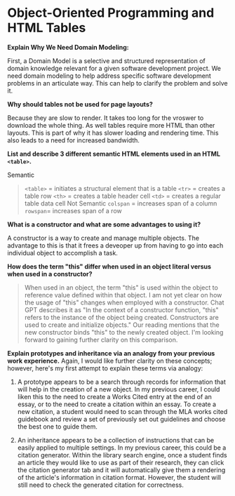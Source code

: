 # Object-Oriented Programming and HTML Tables #

**Explain Why We Need Domain Modeling:**

First, a Domain Model is a selective and structured representation of domain knowledge relevant for a given software development project. We need domain modeling to help address specific software development problems in an articulate way. This can help to clarify the problem and solve it.

**Why should tables not be used for page layouts?**

Because they are slow to render. It takes too long for the vroswer to download the whole thing. As well tables require more HTML than other layouts. This is part of why it has slower loading and rendering time. This also leads to a need for increased bandwidth.

**List and describe 3 different semantic HTML elements used in an HTML `<table>`.**

Semantic
 > `<table>` = initiates a structural element that is a table
 > `<tr>` = creates a table row
 > `<th>` = creates a table header cell
 > `<td>` = creates a regular table data cell
Not Semantic
 > `colspan` = increases span of a column
 > `rowspan`= increases span of a row

**What is a constructor and what are some advantages to using it?**

A constructor is a way to create and manage multiple objects. The advantage to this is that it frees a deveoper up from having to go into each individual object to accomplish a task.

**How does the term "this" differ when used in an object literal versus when used in a constructor?**

> When used in an object, the term "this" is used within the object to reference value defined within that object.
> I am not yet clear on how the usage of "this" changes when employed with a constructor. Chat GPT describes it as "In the context of a constructor function, "this" refers to the instance of the object being created. Constructors are used to create and initialize objects." Our reading mentions that the new constructor binds "this" to the newly created object. I'm looking forward to gaining further clarity on this comparison.

**Explain prototypes and inheritance via an analogy from your previous work experience.**
Again, I would like further clarity on these concepts; however, here's my first attempt to explain these terms via analogy:

1. A prototype appears to be a search through records for information that will help in the creation of a new object. In my previous career, I could liken this to the need to create a Works Cited entry at the end of an essay, or to the need to create a citation within an essay. To create a new citation, a student would need to scan through the MLA works cited guidebook and review a set of previously set out guidelines and choose the best one to guide them.

2. An inheritance appears to be a collection of instructions that can be easily applied to multiple settings. In my previous career, this could be a citation generator. Within the library search engine, once a student finds an article they would like to use as part of their research, they can click the citation generator tab and it will automatically give them a rendering of the article's information in citation format. However, the student will still need to check the generated citation for correctness.
